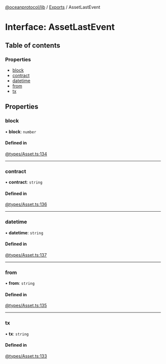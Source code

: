 [@oceanprotocol/lib](../README.md) / [Exports](../modules.md) / AssetLastEvent

# Interface: AssetLastEvent

## Table of contents

### Properties

- [block](AssetLastEvent.md#block)
- [contract](AssetLastEvent.md#contract)
- [datetime](AssetLastEvent.md#datetime)
- [from](AssetLastEvent.md#from)
- [tx](AssetLastEvent.md#tx)

## Properties

### block

• **block**: `number`

#### Defined in

[@types/Asset.ts:134](https://github.com/oceanprotocol/ocean.js/blob/4f5a8cee/src/@types/Asset.ts#L134)

___

### contract

• **contract**: `string`

#### Defined in

[@types/Asset.ts:136](https://github.com/oceanprotocol/ocean.js/blob/4f5a8cee/src/@types/Asset.ts#L136)

___

### datetime

• **datetime**: `string`

#### Defined in

[@types/Asset.ts:137](https://github.com/oceanprotocol/ocean.js/blob/4f5a8cee/src/@types/Asset.ts#L137)

___

### from

• **from**: `string`

#### Defined in

[@types/Asset.ts:135](https://github.com/oceanprotocol/ocean.js/blob/4f5a8cee/src/@types/Asset.ts#L135)

___

### tx

• **tx**: `string`

#### Defined in

[@types/Asset.ts:133](https://github.com/oceanprotocol/ocean.js/blob/4f5a8cee/src/@types/Asset.ts#L133)
